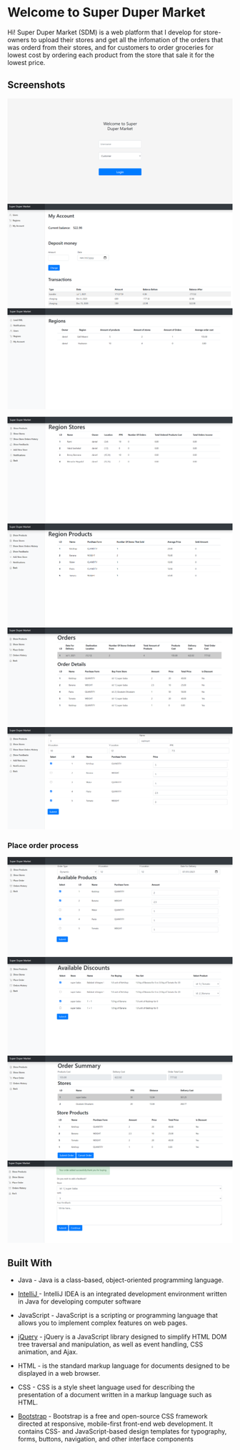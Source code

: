 ﻿# Welcome to Super Duper Market
Hi!
Super Duper Market (SDM) is a web platform that I develop for store-owners to upload their stores and get all the infomation of the orders that was orderd from their stores, and for customers to order groceries for lowest cost by ordering each product from the store that sale it for the lowest price. 

## Screenshots


![Login Page](Screenshots/login.png)
![Dashborad Page](Screenshots/userAccount.png)
![Dashborad Page](Screenshots/regions.png)

![User Page](Screenshots/regionStores.png)
![User Page](Screenshots/regionProducts.png)
![User Page](Screenshots/ordersHistory.png)
![User Page](Screenshots/addNewStore.png)

### Place order process
![User Page](Screenshots/chooseProducts.png)
![User Page](Screenshots/chooseDiscounts.png)
![User Page](Screenshots/orderSummary.png)
![User Page](Screenshots/feedback.png)


## Built With

* Java - Java is a class-based, object-oriented programming language.
* [IntelliJ ](https://www.jetbrains.com/idea/) - IntelliJ IDEA is an integrated development environment written in Java for developing computer software

* JavaScript  - JavaScript is a scripting or programming language that allows you to implement complex features on web pages.
* [jQuery](https://jquery.com/) - jQuery is a JavaScript library designed to simplify HTML DOM tree traversal and manipulation, as well as event handling, CSS animation, and Ajax.

* HTML -  is the standard markup language for documents designed to be displayed in a web browser.
* CSS - CSS is a style sheet language used for describing the presentation of a document written in a markup language such as HTML.

* [Bootstrap](https://getbootstrap.com/) - Bootstrap is a free and open-source CSS framework directed at responsive, mobile-first front-end web development. It contains CSS- and JavaScript-based design templates for typography, forms, buttons, navigation, and other interface components


```

